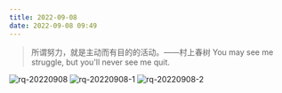 ```yaml
---
title: 2022-09-08
date: 2022-09-08 09:49
---
```

> 所谓努力，就是主动而有目的的活动。——村上春树
> You may see me struggle, but you'll never see me quit.

![rq-20220908](http://images.iotop.work/upic/202298-rq-20220908.jpg)
![rq-20220908-1](http://images.iotop.work/upic/202298-rq-20220908-1.jpg)
![rq-20220908-2](http://images.iotop.work/upic/202298-rq-20220908-2.jpg)
